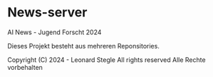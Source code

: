 # News-server
AI News - Jugend Forscht 2024

Dieses Projekt besteht aus mehreren Reponsitories.

Copyright (C) 2024 - Leonard Stegle
All rights reserved
Alle Rechte vorbehalten
